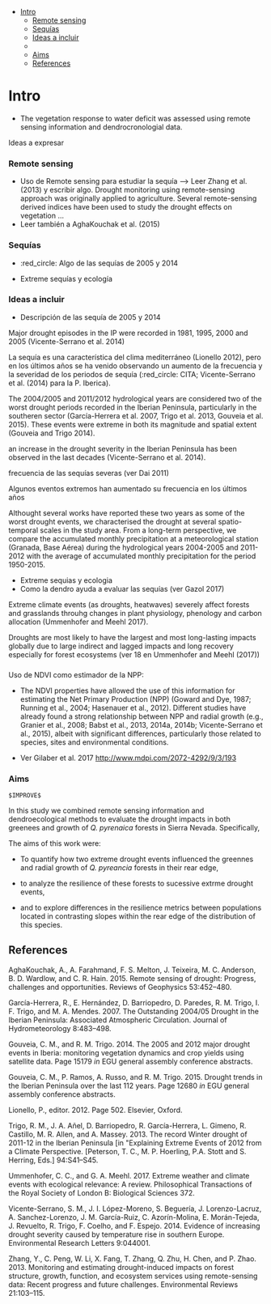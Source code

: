 -   [Intro](#intro)
    -   [Remote sensing](#remote-sensing)
    -   [Sequías](#sequias)
    -   [Ideas a incluir](#ideas-a-incluir)
    -   [](#section)
    -   [Aims](#aims)
    -   [References](#references)

Intro
=====

-   The vegetation response to water deficit was assessed using remote sensing information and dendrocronologial data.

Ideas a expresar

### Remote sensing

-   Uso de Remote sensing para estudiar la sequía --&gt; Leer Zhang et al. (2013) y escribir algo. Drought monitoring using remote-sensing approach was originally applied to agriculture. Several remote-sensing derived indices have been used to study the drought effects on vegetation ...
-   Leer también a AghaKouchak et al. (2015)

### Sequías

-   :red\_circle: Algo de las sequías de 2005 y 2014

-   Extreme sequías y ecología

### Ideas a incluir

-   Descripción de las sequía de 2005 y 2014

Major drought episodes in the IP were recorded in 1981, 1995, 2000 and 2005 (Vicente-Serrano et al. 2014)

La sequía es una característica del clima mediterráneo (Lionello 2012), pero en los últimos años se ha venido observando un aumento de la frecuencia y la severidad de los periodos de sequía (:red\_circle: CITA; Vicente-Serrano et al. (2014) para la P. Iberica).

The 2004/2005 and 2011/2012 hydrological years are considered two of the worst drought periods recorded in the Iberian Peninsula, particularly in the southeren sector (García-Herrera et al. 2007, Trigo et al. 2013, Gouveia et al. 2015). These events were extreme in both its magnitude and spatial extent (Gouveia and Trigo 2014).

an increase in the drought severity in the Iberian Peninsula has been observed in the last decades (Vicente-Serrano et al. 2014).

frecuencia de las sequías severas (ver Dai 2011)

Algunos eventos extremos han aumentado su frecuencia en los últimos años

Althought several works have reported these two years as some of the worst drought events, we characterised the drought at several spatio-temporal scales in the study area. From a long-term perspective, we compare the accumulated monthly precipitation at a meteorological station (Granada, Base Aérea) during the hydrological years 2004-2005 and 2011-2012 with the average of accumulated monthly precipitation for the period 1950-2015.

-   Extreme sequias y ecologia
-   Como la dendro ayuda a evaluar las sequías (ver Gazol 2017)

Extreme climate events (as droughts, heatwaves) severely affect forests and grasslands throuhg changes in plant physiology, phenology and carbon allocation (Ummenhofer and Meehl 2017).

Droughts are most likely to have the largest and most long-lasting impacts globally due to large indirect and lagged impacts and long recovery especially for forest ecosystems (ver 18 en Ummenhofer and Meehl (2017))

### 

Uso de NDVI como estimador de la NPP:

-   The NDVI properties have allowed the use of this information for estimating the Net Primary Production (NPP) (Goward and Dye, 1987; Running et al., 2004; Hasenauer et al., 2012). Different studies have already found a strong relationship between NPP and radial growth (e.g., Granier et al., 2008; Babst et al., 2013, 2014a, 2014b; Vicente-Serrano et al., 2015), albeit with significant differences, particularly those related to species, sites and environmental conditions.

-   Ver Gilaber et al. 2017 <http://www.mdpi.com/2072-4292/9/3/193>

### Aims

`$IMPROVE$`

In this study we combined remote sensing information and dendroecological methods to evaluate the drought impacts in both greenees and growth of *Q. pyrenaica* forests in Sierra Nevada. Specifically,

The aims of this work were:

-   To quantify how two extreme drought events influenced the greennes and radial growth of *Q. pyreancia* forests in their rear edge,

-   to analyze the resilience of these forests to sucessive extrme drought events,

-   and to explore differences in the resilience metrics between populations located in contrasting slopes within the rear edge of the distribution of this species.

References
----------

AghaKouchak, A., A. Farahmand, F. S. Melton, J. Teixeira, M. C. Anderson, B. D. Wardlow, and C. R. Hain. 2015. Remote sensing of drought: Progress, challenges and opportunities. Reviews of Geophysics 53:452–480.

García-Herrera, R., E. Hernández, D. Barriopedro, D. Paredes, R. M. Trigo, I. F. Trigo, and M. A. Mendes. 2007. The Outstanding 2004/05 Drought in the Iberian Peninsula: Associated Atmospheric Circulation. Journal of Hydrometeorology 8:483–498.

Gouveia, C. M., and R. M. Trigo. 2014. The 2005 and 2012 major drought events in Iberia: monitoring vegetation dynamics and crop yields using satellite data. Page 15179 *in* EGU general assembly conference abstracts.

Gouveia, C. M., P. Ramos, A. Russo, and R. M. Trigo. 2015. Drought trends in the Iberian Peninsula over the last 112 years. Page 12680 *in* EGU general assembly conference abstracts.

Lionello, P., editor. 2012. Page 502. Elsevier, Oxford.

Trigo, R. M., J. A. Añel, D. Barriopedro, R. García-Herrera, L. Gimeno, R. Castillo, M. R. Allen, and A. Massey. 2013. The record Winter drought of 2011-12 in the Iberian Peninsula \[in "Explaining Extreme Events of 2012 from a Climate Perspective. \[Peterson, T. C., M. P. Hoerling, P.A. Stott and S. Herring, Eds.\] 94:S41–S45.

Ummenhofer, C. C., and G. A. Meehl. 2017. Extreme weather and climate events with ecological relevance: A review. Philosophical Transactions of the Royal Society of London B: Biological Sciences 372.

Vicente-Serrano, S. M., J. I. López-Moreno, S. Beguería, J. Lorenzo-Lacruz, A. Sanchez-Lorenzo, J. M. García-Ruiz, C. Azorín-Molina, E. Morán-Tejeda, J. Revuelto, R. Trigo, F. Coelho, and F. Espejo. 2014. Evidence of increasing drought severity caused by temperature rise in southern Europe. Environmental Research Letters 9:044001.

Zhang, Y., C. Peng, W. Li, X. Fang, T. Zhang, Q. Zhu, H. Chen, and P. Zhao. 2013. Monitoring and estimating drought-induced impacts on forest structure, growth, function, and ecosystem services using remote-sensing data: Recent progress and future challenges. Environmental Reviews 21:103–115.
